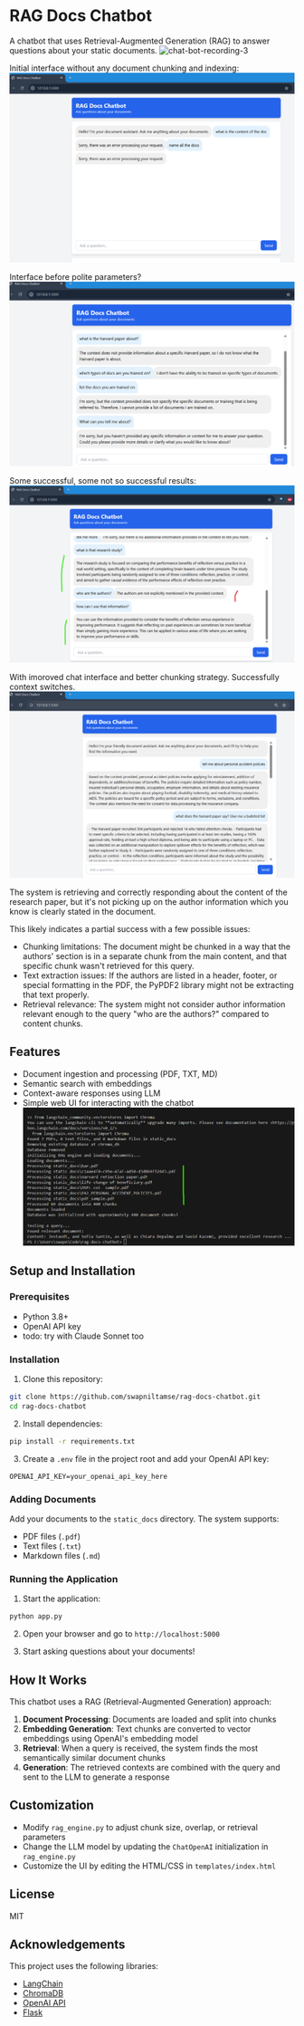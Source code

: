 # RAG Docs Chatbot

A chatbot that uses Retrieval-Augmented Generation (RAG) to answer questions about your static documents.
![chat-bot-recording-3](https://github.com/user-attachments/assets/4c2514ef-da3f-424a-9a0c-e42be079a864)


Initial interface without any document chunking and indexing:
![alt text](image.png)

Interface before polite parameters?
![alt text](image-1.png)

Some successful, some not so successful results:
![alt text](image-3.png)

With imoroved chat interface and better chunking strategy. Successfully context switches.
![alt text](image-4.png)

The system is retrieving and correctly responding about the content of the research paper, but it's not picking up on the author information which you know is clearly stated in the document.

This likely indicates a partial success with a few possible issues:

- Chunking limitations: The document might be chunked in a way that the authors' section is in a separate chunk from the main content, and that specific chunk wasn't retrieved for this query.
- Text extraction issues: If the authors are listed in a header, footer, or special formatting in the PDF, the PyPDF2 library might not be extracting that text properly.
- Retrieval relevance: The system might not consider author information relevant enough to the query "who are the authors?" compared to content chunks.
## Features

- Document ingestion and processing (PDF, TXT, MD)
- Semantic search with embeddings
- Context-aware responses using LLM
- Simple web UI for interacting with the chatbot
![alt text](image-2.png)

## Setup and Installation

### Prerequisites

- Python 3.8+
- OpenAI API key
- todo: try with Claude Sonnet too

### Installation

1. Clone this repository:
```bash
git clone https://github.com/swapniltamse/rag-docs-chatbot.git
cd rag-docs-chatbot
```

2. Install dependencies:
```bash
pip install -r requirements.txt
```

3. Create a `.env` file in the project root and add your OpenAI API key:
```
OPENAI_API_KEY=your_openai_api_key_here
```

### Adding Documents

Add your documents to the `static_docs` directory. The system supports:

- PDF files (`.pdf`)
- Text files (`.txt`)
- Markdown files (`.md`)

### Running the Application

1. Start the application:
```bash
python app.py
```

2. Open your browser and go to `http://localhost:5000`

3. Start asking questions about your documents!

## How It Works

This chatbot uses a RAG (Retrieval-Augmented Generation) approach:

1. **Document Processing**: Documents are loaded and split into chunks
2. **Embedding Generation**: Text chunks are converted to vector embeddings using OpenAI's embedding model
3. **Retrieval**: When a query is received, the system finds the most semantically similar document chunks
4. **Generation**: The retrieved contexts are combined with the query and sent to the LLM to generate a response

## Customization

- Modify `rag_engine.py` to adjust chunk size, overlap, or retrieval parameters
- Change the LLM model by updating the `ChatOpenAI` initialization in `rag_engine.py`
- Customize the UI by editing the HTML/CSS in `templates/index.html`

## License

MIT

## Acknowledgements

This project uses the following libraries:
- [LangChain](https://github.com/langchain-ai/langchain)
- [ChromaDB](https://github.com/chroma-core/chroma)
- [OpenAI API](https://platform.openai.com/)
- [Flask](https://flask.palletsprojects.com/)
